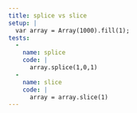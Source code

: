 ```yaml
---
title: splice vs slice
setup: |
  var array = Array(1000).fill(1);
tests:
  -
    name: splice
    code: |
      array.splice(1,0,1)
  -
    name: slice
    code: |
      array = array.slice(1)
---
```



